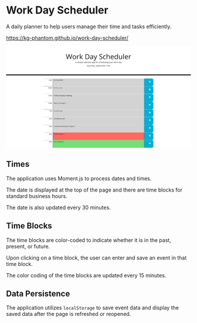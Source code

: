 # Work Day Scheduler
A daily planner to help users manage their time and tasks efficiently.

https://kg-phantom.github.io/work-day-scheduler/

<img src="./assets/images/scheduler-sc.png" />

## Times
The application uses Moment.js to process dates and times.

The date is displayed at the top of the page and there are time blocks for standard business hours.

The date is also updated every 30 minutes.

## Time Blocks
The time blocks are color-coded to indicate whether it is in the past, present, or future.

Upon clicking on a time block, the user can enter and save an event in that time block.

The color coding of the time blocks are updated every 15 minutes.

## Data Persistence
The application utilizes `localStorage` to save event data and display the saved data after the page is refreshed or reopened.